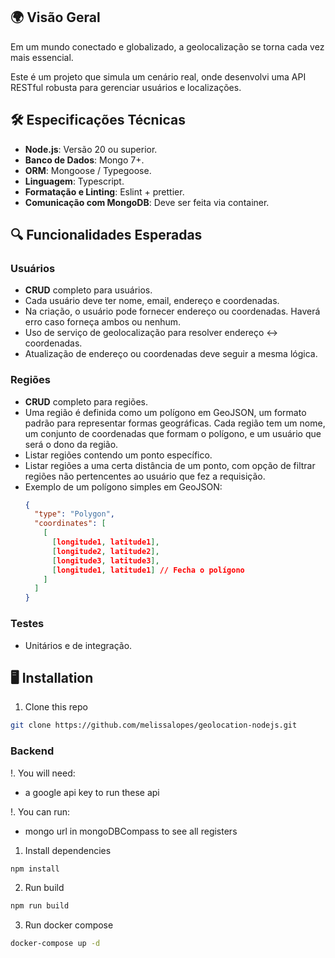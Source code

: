 ## 🌍 **Visão Geral**

Em um mundo conectado e globalizado, a geolocalização se torna cada vez mais essencial.

Este é um projeto que simula um cenário real, onde desenvolvi uma API RESTful robusta para gerenciar usuários e localizações.

## 🛠 **Especificações Técnicas**

-   **Node.js**: Versão 20 ou superior.
-   **Banco de Dados**: Mongo 7+.
-   **ORM**: Mongoose / Typegoose.
-   **Linguagem**: Typescript.
-   **Formatação e Linting**: Eslint + prettier.
-   **Comunicação com MongoDB**: Deve ser feita via container.

## 🔍 **Funcionalidades Esperadas**

### Usuários

-   **CRUD** completo para usuários.
-   Cada usuário deve ter nome, email, endereço e coordenadas.
-   Na criação, o usuário pode fornecer endereço ou coordenadas. Haverá erro caso forneça ambos ou nenhum.
-   Uso de serviço de geolocalização para resolver endereço ↔ coordenadas.
-   Atualização de endereço ou coordenadas deve seguir a mesma lógica.

### Regiões

-   **CRUD** completo para regiões.
-   Uma região é definida como um polígono em GeoJSON, um formato padrão para representar formas geográficas. Cada região tem um nome, um conjunto de coordenadas que formam o polígono, e um usuário que será o dono da região.
-   Listar regiões contendo um ponto específico.
-   Listar regiões a uma certa distância de um ponto, com opção de filtrar regiões não pertencentes ao usuário que fez a requisição.
-   Exemplo de um polígono simples em GeoJSON:
    ```json
    {
      "type": "Polygon",
      "coordinates": [
        [
          [longitude1, latitude1],
          [longitude2, latitude2],
          [longitude3, latitude3],
          [longitude1, latitude1] // Fecha o polígono
        ]
      ]
    }
    ```

### Testes

-   Unitários e de integração.


## 🖥️ Installation

1. Clone this repo
```bash
git clone https://github.com/melissalopes/geolocation-nodejs.git
```

### Backend

!. You will need:

- a google api key to run these api

!. You can run:

- mongo url in mongoDBCompass to see all registers

1. Install dependencies
```bash
npm install
```

2. Run build
```bash
npm run build
```

3. Run docker compose
```bash
docker-compose up -d 
```
